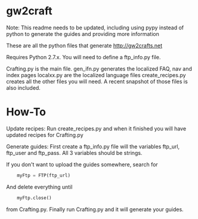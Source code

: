 gw2craft
========

Note: This readme needs to be updated, including using pypy instead of python to generate the guides and providing more information

These are all the python files that generate http://gw2crafts.net

Requires Python 2.7.x.  You will need to define a ftp_info.py file.

Crafting.py is the main file.
gen_ifn.py generates the localized FAQ, nav and index pages
localxx.py are the localized language files
create_recipes.py creates all the other files you will need.  A recent snapshot of those files is also included.

How-To
======

Update recipes:
Run create_recipes.py and when it finished you will have updated recipes for Crafting.py

Generate guides:
First create a ftp_info.py file will the variables ftp_url, ftp_user and ftp_pass.  All 3 variables should be strings.

If you don't want to upload the guides somewhere, search for

```python
	myFtp = FTP(ftp_url)
```
And delete everything until 

```python
	myFtp.close()
```

from Crafting.py.  Finally run Crafting.py and it will generate your guides.
